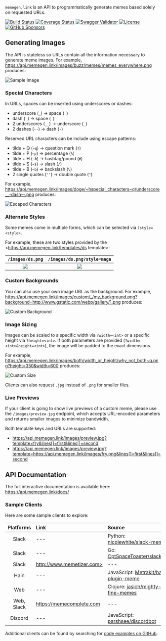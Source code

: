 `memegen.link` is an API to programmatically generate memes based solely on requested URLs.

[![Build Status](https://img.shields.io/circleci/build/github/jacebrowning/memegen)](https://circleci.com/gh/jacebrowning/memegen)
[![Coverage Status](http://img.shields.io/coveralls/jacebrowning/memegen/main.svg)](https://coveralls.io/r/jacebrowning/memegen)
[![Swagger Validator](https://img.shields.io/swagger/valid/3.0?label=docs&specUrl=https%3A%2F%2Fapi.memegen.link%2Fdocs%2Fswagger.json)](https://api.memegen.link/docs/) <!--content-->
[![License](https://img.shields.io/badge/license-mit-blue)](https://github.com/jacebrowning/memegen/blob/main/LICENSE.txt)
[![GitHub Sponsors](https://img.shields.io/badge/server%20costs-%2412%2Fmonth-red)](https://github.com/sponsors/jacebrowning)

## Generating Images

The API is stateless so URLs contain all the information necessary to generate meme images. For example, <https://api.memegen.link/images/buzz/memes/memes_everywhere.png> produces:

![Sample Image](https://api.memegen.link/images/buzz/memes/memes_everywhere.png?&width=600)

### Special Characters

In URLs, spaces can be inserted using underscores or dashes:

- underscore (`_`) → space (` `)
- dash (`-`) → space (` `)
- 2 underscores (`__`) → underscore (`_`)
- 2 dashes (`--`) → dash (`-`)

Reserved URL characters can be include using escape patterns:

- tilde + Q (`~q`) → question mark (`?`)
- tilde + P (`~p`) → percentage (`%`)
- tilde + H (`~h`) → hashtag/pound (`#`)
- tilde + S (`~s`) → slash (`/`)
- tilde + B (`~b`) → backslash (`\`)
- 2 single quotes (`''`) → double quote (`"`)

For example, <https://api.memegen.link/images/doge/~hspecial_characters~q/underscore__-dash--.png> produces:

![Escaped Characters](https://api.memegen.link/images/doge/~hspecial_characters~q/underscore__-dash--.png?&width=600)

### Alternate Styles

Some memes come in multiple forms, which can be selected via `?style=<style>`.

For example, these are two styles provided by the <https://api.memegen.link/templates/ds template>:

|                   `/images/ds.png`                    |                   `/images/ds.png?style=maga`                    |
| :---------------------------------------------------: | :--------------------------------------------------------------: |
| ![](https://api.memegen.link/images/ds.png?width=280) | ![](https://api.memegen.link/images/ds.png?style=maga&width=280) |

### Custom Backgrounds

You can also use your own image URL as the background. For example, <https://api.memegen.link/images/custom/_/my_background.png?background=http://www.gstatic.com/webp/gallery/1.png> produces:

![Custom Background](https://api.memegen.link/images/custom/_/my_background.png?background=http://www.gstatic.com/webp/gallery/1.png&width=600)

### Image Sizing

Images can be scaled to a specific width via `?width=<int>` or a specific height via `?height=<int>`. If both parameters are provided (`?width=<int>&height=<int>`), the image will be padded to the exact dimensions.

For example, <https://api.memegen.link/images/both/width_or_height/why_not_both~q.png?height=350&width=600> produces:

![Custom Size](https://api.memegen.link/images/both/width_or_height/why_not_both~q.png?height=350&width=600)

Clients can also request `.jpg` instead of `.png` for smaller files.

### Live Previews

If your client is going to show live previews of a custom meme, please use the `/images/preview.jpg` endpoint, which accepts URL-encoded parameters and returns smaller images to minimize bandwidth.

Both template keys and URLs are supported:

- <https://api.memegen.link/images/preview.jpg?template=fry&lines[]=first&lines[]=second>
- <https://api.memegen.link/images/preview.jpg?template=https://api.memegen.link/images/fry.png&lines[]=first&lines[]=second>

## API Documentation

The full interactive documentation is available here: <https://api.memegen.link/docs/>

### Sample Clients

Here are some sample clients to explore:

| Platforms  | Link                      | Source                                                                                |
| :--------: | :------------------------ | :------------------------------------------------------------------------------------ |
|   Slack    | ---                       | Python: [nicolewhite/slack-meme](https://github.com/nicolewhite/slack-meme)           |
|   Slack    | ---                       | Go: [CptSpaceToaster/slackbot](https://github.com/CptSpaceToaster/slackbot)           |
|   Slack    | http://www.memetizer.com> | ---                                                                                   |
|    Hain    | ---                       | JavaScript: [Metrakit/hain-plugin-meme](https://github.com/Metrakit/hain-plugin-meme) |
|    Web     | ---                       | Clojure: [jasich/mighty-fine-memes](https://github.com/jasich/mighty-fine-memes)      |
| Web, Slack | https://memecomplete.com  | ---                                                                                   |
|  Discord   | ---                       | JavaScript: [parshsee/discordbot](https://github.com/parshsee/discordbot)             |

Additional clients can be found by searching for [code examples on GitHub](https://github.com/search?o=desc&q=%22memegen.link%22+&ref=searchresults&s=indexed&type=Code&utf8=%E2%9C%93).

